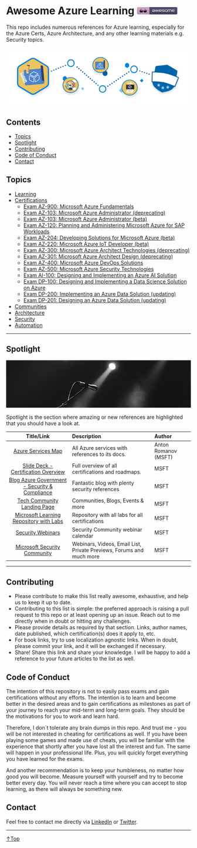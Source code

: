 # Awesome Azure Learning [![Awesome](./img/awesome.png)](https://github.com/sindresorhus/awesome)
This repo includes numerous references for Azure learning, especially for the Azure Certs, Azure Architecture, and any other learning materials e.g. Security topics.

![Learn](/img/learn.png)

## Contents
- [Topics](#topics)
- [Spotlight](#spotlight)
- [Contributing](#contributing)
- [Code of Conduct](#code-of-conduct)
- [Contact](#contact)

## Topics
- [Learning](./topics/learning.md)
- [Certifications](./topics/certifications/certifications.md)
  - [Exam AZ-900: Microsoft Azure Fundamentals](az-900.md)
  - [Exam AZ-103: Microsoft Azure Administrator (deprecating)](az-103.md)
  - [Exam AZ-103: Microsoft Azure Administrator (beta)](az-103.md)
  - [Exam AZ-120: Planning and Administering Microsoft Azure for SAP Workloads](az-120.md)
  - [Exam AZ-204: Developing Solutions for Microsoft Azure (beta)](az-204.md)
  - [Exam AZ-220: Microsoft Azure IoT Developer (beta)](az-220.md)
  - [Exam AZ-300: Microsoft Azure Architect Technologies (deprecating)](az-300.md)
  - [Exam AZ-301: Microsoft Azure Architect Design (deprecating)](az-301.md)
  - [Exam AZ-400: Microsoft Azure DevOps Solutions](az-400.md)
  - [Exam AZ-500: Microsoft Azure Security Technologies](az-500.md)
  - [Exam AI-100: Designing and Implementing an Azure AI Solution](ai-100.md)
  - [Exam DP-100: Designing and Implementing a Data Science Solution on Azure](dp-100.md)
  - [Exam DP-200: Implementing an Azure Data Solution (updating)](dp-200.md)
  - [Exam DP-201: Designing an Azure Data Solution (updating)](dp-201.md)
- [Communities](./topics/communities.md)
- [Architecture](./topics/architecture.md)
- [Security](./topics/security.md)
- [Automation](./topics/automation.md)

______

## Spotlight

![Learn](/img/spotlight.png)

Spotlight is the section where amazing or new references are highlighted that you should have a look at.

|                                               Title/Link                                                | Description                                                          | Author               |
| :-----------------------------------------------------------------------------------------------------: | :------------------------------------------------------------------- | :------------------- |
|                        [Azure Services Map](https://aka.ms/azure-services-map/)                         | All Azure services with references to its docs.                      | Anton Romanov (MSFT) |
| [Slide Deck - Certification Overview](https://query.prod.cms.rt.microsoft.com/cms/api/am/binary/RWtQJJ) | Full overview of all certifications and roadmaps.                    | MSFT                 |
|        [Blog Azure Government - Security & Compliance](https://devblogs.microsoft.com/azuregov/)        | Fantastic blog with plenty security references                       | MSFT                 |
|                   [Tech Community Landing Page](https://techcommunity.microsoft.com/)                   | Communities, Blogs, Events & more                                    | MSFT                 |
|             [Microsoft Learning Repository with Labs](https://github.com/MicrosoftLearning)             | Repository with all labs for all certifications                      | MSFT                 |
|                          [Security Webinars](https://aka.ms/SecurityWebinars)                           | Security Community webinar calendar                                  | MSFT                 |
|                    [Microsoft Security Community](https://aka.ms/SecurityCommunity)                     | Webinars, Videos, Email List, Private Previews, Forums and much more | MSFT                 |

______

## Contributing
- Please contribute to make this list really awesome, exhaustive, and help us to keep it up to date.
- Contributing to this list is simple: the preferred approach is raising a pull request to this repo or at least opening up an issue. Reach out to me directly when in doubt or hitting any challenges.
- Please provide details as required by that section.  Links, author names, date published, which certification(s) does it apply to, etc.
- For book links, try to use localization agnostic links. When in doubt, please commit your link, and it will be exchanged if necessary.
- Share! Share this link and share your knowledge. I will be happy to add a reference to your future articles to the list as well.

## Code of Conduct
The intention of this repository is not to easily pass exams and gain certifications without any efforts. The intention is to learn and become better in the desired areas and to gain certifications as milestones as part of your journey to reach your mid-term and long-term goals. They should be the motivations for you to work and learn hard.

Therefore, I don´t tolerate any brain dumps in this repo. And trust me - you will be not interested in cheating for certifications as well. If you have been playing some games and made use of cheats, you will be familiar with the experience that shortly after you have lost all the interest and fun. The same will happen in your professional life. Plus, you will quickly forget everything you have learned for the exams.

And another recommendation is to keep your humbleness, no matter how good you will become. Measure yourself with yourself and try to become better every day. You will never reach a time where you can accept to stop learning, as there will always be something new.

## Contact
Feel free to contact me directly via [LinkedIn](https://www.linkedin.com/in/daviddasneves/) or [Twitter](https://twitter.com/david_das_neves).

___
 <a href="#top" title="Back to the top.">↑Top</a>